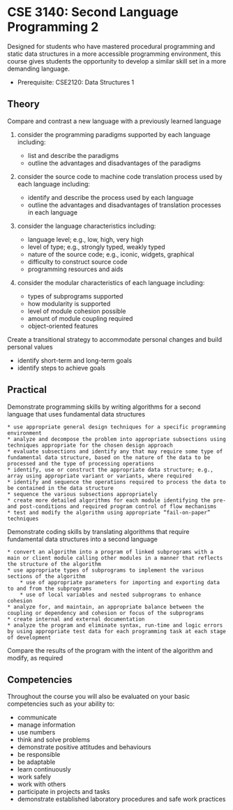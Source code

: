 # CSE 3140: Second Language Programming 2

Designed for students who have mastered procedural programming and static data structures in a more accessible programming environment, this course gives students the opportunity to develop a similar skill set in a more demanding language.

* Prerequisite: CSE2120: Data Structures 1

## Theory

Compare and contrast a new language with a previously learned language

1. consider the programming paradigms supported by each language including:

    * list and describe the paradigms
    * outline the advantages and disadvantages of the paradigms

2. consider the source code to machine code translation process used by each language including:

    * identify and describe the process used by each language
    * outline the advantages and disadvantages of translation processes in each language

3. consider the language characteristics including:

    * language level; e.g., low, high, very high
    * level of type; e.g., strongly typed, weakly typed
    * nature of the source code; e.g., iconic, widgets, graphical
    * difficulty to construct source code
    * programming resources and aids

4. consider the modular characteristics of each language including:

    * types of subprograms supported
    * how modularity is supported
    * level of module cohesion possible
    * amount of module coupling required
    * object-oriented features

Create a transitional strategy to accommodate personal changes and build personal values

* identify short-term and long-term goals
* identify steps to achieve goals

## Practical

Demonstrate programming skills by writing algorithms for a second language that uses fundamental data structures

    * use appropriate general design techniques for a specific programming environment
    * analyze and decompose the problem into appropriate subsections using techniques appropriate for the chosen design approach
    * evaluate subsections and identify any that may require some type of fundamental data structure, based on the nature of the data to be processed and the type of processing operations 
    * identify, use or construct the appropriate data structure; e.g., array using appropriate variant or variants, where required
    * identify and sequence the operations required to process the data to be contained in the data structure
    * sequence the various subsections appropriately
    * create more detailed algorithms for each module identifying the pre- and post-conditions and required program control of flow mechanisms
    * test and modify the algorithm using appropriate “fail-on-paper” techniques

Demonstrate coding skills by translating algorithms that require fundamental data structures into a second language

    * convert an algorithm into a program of linked subprograms with a main or client module calling other modules in a manner that reflects the structure of the algorithm
    * use appropriate types of subprograms to implement the various sections of the algorithm
        * use of appropriate parameters for importing and exporting data to and from the subprograms
        * use of local variables and nested subprograms to enhance cohesion
    * analyze for, and maintain, an appropriate balance between the coupling or dependency and cohesion or focus of the subprograms
    * create internal and external documentation
    * analyze the program and eliminate syntax, run-time and logic errors by using appropriate test data for each programming task at each stage of development

Compare the results of the program with the intent of the algorithm and modify, as required

## Competencies

Throughout the course you will also be evaluated on your basic competencies such as your ability to:

* communicate
* manage information
* use numbers
* think and solve problems
* demonstrate positive attitudes and behaviours
* be responsible
* be adaptable
* learn continuously
* work safely
* work with others
* participate in projects and tasks
* demonstrate established laboratory procedures and safe work practices

